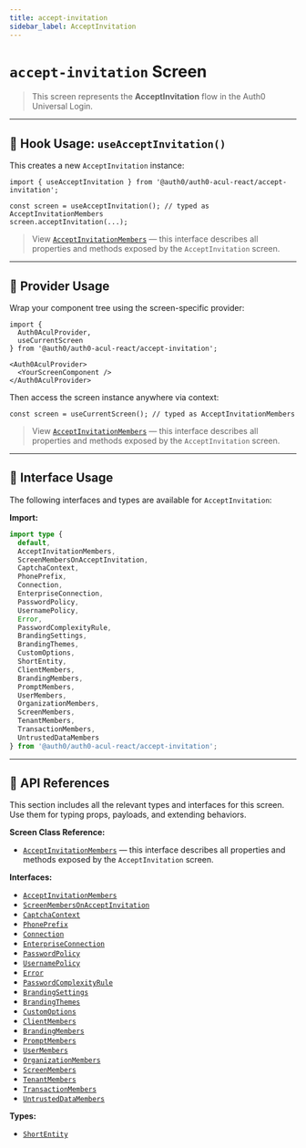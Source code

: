 ```yaml
---
title: accept-invitation
sidebar_label: AcceptInvitation
---
```


# `accept-invitation` Screen

> This screen represents the **AcceptInvitation** flow in the Auth0 Universal Login.

---

## 🔹 Hook Usage: `useAcceptInvitation()`

This creates a new `AcceptInvitation` instance:

```tsx
import { useAcceptInvitation } from '@auth0/auth0-acul-react/accept-invitation';

const screen = useAcceptInvitation(); // typed as AcceptInvitationMembers
screen.acceptInvitation(...);
```

> View [`AcceptInvitationMembers`](https://auth0.github.io/universal-login/interfaces/Classes.AcceptInvitationMembers.html) — this interface describes all properties and methods exposed by the `AcceptInvitation` screen.

---

## 🔹 Provider Usage

Wrap your component tree using the screen-specific provider:

```tsx
import {
  Auth0AculProvider,
  useCurrentScreen
} from '@auth0/auth0-acul-react/accept-invitation';

<Auth0AculProvider>
  <YourScreenComponent />
</Auth0AculProvider>
```

Then access the screen instance anywhere via context:

```tsx
const screen = useCurrentScreen(); // typed as AcceptInvitationMembers
```

> View [`AcceptInvitationMembers`](https://auth0.github.io/universal-login/interfaces/Classes.AcceptInvitationMembers.html) — this interface describes all properties and methods exposed by the `AcceptInvitation` screen.

---

## 🔹 Interface Usage

The following interfaces and types are available for `AcceptInvitation`:

**Import:**

```ts
import type {
  default,
  AcceptInvitationMembers,
  ScreenMembersOnAcceptInvitation,
  CaptchaContext,
  PhonePrefix,
  Connection,
  EnterpriseConnection,
  PasswordPolicy,
  UsernamePolicy,
  Error,
  PasswordComplexityRule,
  BrandingSettings,
  BrandingThemes,
  CustomOptions,
  ShortEntity,
  ClientMembers,
  BrandingMembers,
  PromptMembers,
  UserMembers,
  OrganizationMembers,
  ScreenMembers,
  TenantMembers,
  TransactionMembers,
  UntrustedDataMembers
} from '@auth0/auth0-acul-react/accept-invitation';
```

---

## 🔸 API References

This section includes all the relevant types and interfaces for this screen. Use them for typing props, payloads, and extending behaviors.

**Screen Class Reference:**  
- [`AcceptInvitationMembers`](https://auth0.github.io/universal-login/interfaces/Classes.AcceptInvitationMembers.html) — this interface describes all properties and methods exposed by the `AcceptInvitation` screen.

**Interfaces:**
- [`AcceptInvitationMembers`](https://auth0.github.io/universal-login/interfaces/Classes.AcceptInvitationMembers.html)
- [`ScreenMembersOnAcceptInvitation`](https://auth0.github.io/universal-login/interfaces/Classes.ScreenMembersOnAcceptInvitation.html)
- [`CaptchaContext`](https://auth0.github.io/universal-login/interfaces/Classes.CaptchaContext.html)
- [`PhonePrefix`](https://auth0.github.io/universal-login/interfaces/Classes.PhonePrefix.html)
- [`Connection`](https://auth0.github.io/universal-login/interfaces/Classes.Connection.html)
- [`EnterpriseConnection`](https://auth0.github.io/universal-login/interfaces/Classes.EnterpriseConnection.html)
- [`PasswordPolicy`](https://auth0.github.io/universal-login/interfaces/Classes.PasswordPolicy.html)
- [`UsernamePolicy`](https://auth0.github.io/universal-login/interfaces/Classes.UsernamePolicy.html)
- [`Error`](https://auth0.github.io/universal-login/interfaces/Classes.Error.html)
- [`PasswordComplexityRule`](https://auth0.github.io/universal-login/interfaces/Classes.PasswordComplexityRule.html)
- [`BrandingSettings`](https://auth0.github.io/universal-login/interfaces/Classes.BrandingSettings.html)
- [`BrandingThemes`](https://auth0.github.io/universal-login/interfaces/Classes.BrandingThemes.html)
- [`CustomOptions`](https://auth0.github.io/universal-login/interfaces/Classes.CustomOptions.html)
- [`ClientMembers`](https://auth0.github.io/universal-login/interfaces/Classes.ClientMembers.html)
- [`BrandingMembers`](https://auth0.github.io/universal-login/interfaces/Classes.BrandingMembers.html)
- [`PromptMembers`](https://auth0.github.io/universal-login/interfaces/Classes.PromptMembers.html)
- [`UserMembers`](https://auth0.github.io/universal-login/interfaces/Classes.UserMembers.html)
- [`OrganizationMembers`](https://auth0.github.io/universal-login/interfaces/Classes.OrganizationMembers.html)
- [`ScreenMembers`](https://auth0.github.io/universal-login/interfaces/Classes.ScreenMembers.html)
- [`TenantMembers`](https://auth0.github.io/universal-login/interfaces/Classes.TenantMembers.html)
- [`TransactionMembers`](https://auth0.github.io/universal-login/interfaces/Classes.TransactionMembers.html)
- [`UntrustedDataMembers`](https://auth0.github.io/universal-login/interfaces/Classes.UntrustedDataMembers.html)


**Types:**
- [`ShortEntity`](https://auth0.github.io/universal-login/types/Classes.ShortEntity.html)

